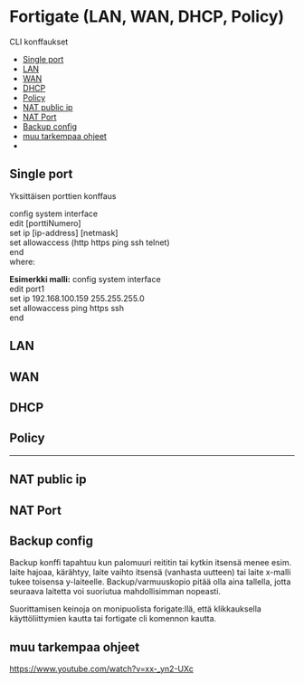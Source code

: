 # Fortigate (LAN, WAN, DHCP, Policy)
CLI konffaukset

* [Single port](#Single-port)
* [LAN](#LAN)
* [WAN](#WAN)
* [DHCP](#DHCP)
* [Policy](#Policy)
* [NAT public ip](#NAT-public-ip)
* [NAT Port](#NAT-Port)
* [Backup config](#Backup-config)
* [muu tarkempaa ohjeet](#muu-tarkempaa-ohjeet)
* [](#)

## Single port
Yksittäisen porttien konffaus

config system interface <br>
  edit [porttiNumero] <br>
  set ip [ip-address] [netmask] <br>
  set allowaccess (http https ping ssh telnet) <br>
end <br>
where:

<b>Esimerkki malli:</b>
config system interface <br> 
 edit port1 <br>
 set ip 192.168.100.159 255.255.255.0 <br>
 set allowaccess ping https ssh <br>
end <br>

## LAN

## WAN

## DHCP

## Policy

<hr>

## NAT public ip

## NAT Port

## Backup config

Backup konffi tapahtuu kun palomuuri reititin tai kytkin itsensä menee esim. laite hajoaa, kärähtyy, laite vaihto itsensä (vanhasta uutteen) tai laite x-malli tukee toisensa y-laiteelle. Backup/varmuuskopio pitää olla aina tallella, jotta seuraava laitetta voi suoriutua mahdollisimman nopeasti. 

Suorittamisen keinoja on monipuolista forigate:llä, että klikkauksella käyttöliittymien kautta tai fortigate cli komennon kautta.




## muu tarkempaa ohjeet
https://www.youtube.com/watch?v=xx-_yn2-UXc
